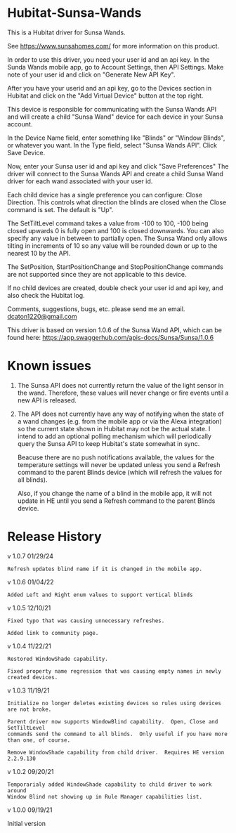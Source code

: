 # Hubitat-Sunsa-Wands

This is a Hubitat driver for Sunsa Wands.  

See https://www.sunsahomes.com/ for more information on this product.

In order to use this driver, you need your user id and an api key. In the Sunda Wands
mobile app, go to Account Settings, then API Settings. Make note of your user id and
click on "Generate New API Key".

After you have your userid and an api key, go to the Devices section in Hubitat
and click on the "Add Virtual Device" button at the top right.

This device is responsible for communicating with the Sunsa Wands API and will
create a child "Sunsa Wand" device for each device in your Sunsa account.

In the Device Name field, enter something like "Blinds" or "Window Blinds",
or whatever you want.  In the Type field, select "Sunsa Wands API".  Click Save Device.

Now, enter your Sunsa user id and api key and click "Save Preferences"
The driver will connect to the Sunsa Wands API and create a child
Sunsa Wand driver for each wand associated with your user id.

Each child device has a single preference you can configure: Close Direction.  This
controls what direction the blinds are closed when the Close command is set.  The
default is "Up".

The SetTiltLevel command takes a value from -100 to 100, -100 being closed upwards 0 is fully open
and 100 is closed downwards.  You can also specify any value in between to partially open.  The
Sunsa Wand only allows tilting in increments of 10 so any value will be rounded down or up to the
nearest 10 by the API.

The SetPosition, StartPositionChange and StopPositionChange commands are not supported since they
are not applicable to this device.

If no child devices are created, double check your user id and api key,
and also check the Hubitat log.

Comments, suggestions, bugs, etc. please send me an email.  dcaton1220@gmail.com

This driver is based on version 1.0.6 of the Sunsa Wand API, which can be found here: 
https://app.swaggerhub.com/apis-docs/Sunsa/Sunsa/1.0.6


Known issues
============

   1. The Sunsa API does not currently return the value of the light sensor in the wand.
      Therefore, these values will never change or fire events until a new API is released.

   2. The API does not currently have any way of notifying when the state of a wand changes 
      (e.g. from the mobile app or via the Alexa integration) so the current state shown in Hubitat
      may not be the actual state.  I intend to add an optional polling mechanism which will
      periodically query the Sunsa API to keep Hubitat's state somewhat in sync.

        Beacuse there are no push notifications available, the values for the temperature settings
        will never be updated unless you send a Refresh command to the parent Blinds device (which
        will refresh the values for all blinds).

        Also, if you change the name of a blind in the mobile app, it will not update in HE until
        you send a Refresh command to the parent Blinds device.


Release History
===============

v 1.0.7    01/29/24

    Refresh updates blind name if it is changed in the mobile app.

v 1.0.6    01/04/22

    Added Left and Right enum values to support vertical blinds
    
v 1.0.5    12/10/21

    Fixed typo that was causing unnecessary refreshes.

    Added link to community page.

v 1.0.4    11/22/21

    Restored WindowShade capability.

    Fixed property name regression that was causing empty names in newly created devices.

v 1.0.3    11/19/21

    Initialize no longer deletes existing devices so rules using devices are not broke.
    
    Parent driver now supports WindowBlind capability.  Open, Close and SetTiltLevel
    commands send the command to all blinds.  Only useful if you have more than one, of course.

    Remove WindowShade capability from child driver.  Requires HE version 2.2.9.130

v 1.0.2    09/20/21

    Temporarialy added WindowShade capability to child driver to work around
    Window Blind not showing up in Rule Manager capabilities list.

v 1.0.0    09/19/21

   Initial version
